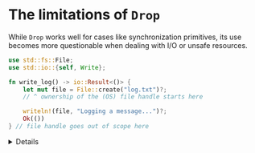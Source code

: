 # The limitations of `Drop`

While `Drop` works well for cases like synchronization primitives, its use
becomes more questionable when dealing with I/O or unsafe resources.

```rust
use std::fs::File;
use std::io::{self, Write};

fn write_log() -> io::Result<()> {
    let mut file = File::create("log.txt")?;
    // ^ ownership of the (OS) file handle starts here

    writeln!(file, "Logging a message...")?;
    Ok(())
} // file handle goes out of scope here
```

<details>

- In the earlier example, our `File` resource owns a file handle provided by the
  operating system. (TODO: be careful in wording: earlier is ambiguous here.
  Better use "above".)

  [As stated in the documentation](https://doc.rust-lang.org/std/fs/struct.File.html):

  > Files are automatically closed when they go out of scope. Errors detected on
  > closing are ignored by the implementation of Drop.

- This highlights a key limitation of the `Drop` trait: it cannot propagate
  errors to the caller. In other words, fallible cleanup logic cannot be handled
  by the code using the `File`.

  This becomes clear when looking at the
  [definition of the `Drop` trait](https://doc.rust-lang.org/std/ops/trait.Drop.html):

  ```rust
  trait Drop {
      fn drop(&mut self);
  }
  ```

  Since `drop` does not return a `Result`, any error that occurs during cleanup
  cannot be surfaced or recovered from. This is by design: `drop` is invoked
  automatically when a value is popped off the stack during unwinding, leaving
  no opportunity for error handling.

  TODO: apply feedback:

  ```
  This last sentence suggests that there was no other design choice because of unwinding.
  That's not true: in C++, for example, one can throw an exception from a destructor while uwinding
  because of another exception. Throwing from a destructor is messy and error-prone
  (and pretty much every style guide tells you not to do it),
  however that is an existence proof that Rust's design choice here was not entirely forced.
  It is a good pragmatic choice for sure, but not the only one possible.

  I'd suggest to rewrite this sentence in a way that talks about infallibility
  of drop as a pragmatic design choice to keep the complexity of error handling under control
  (not as the only possible choice).
  ```

- One workaround is to panic inside `drop` when a failure occurs. However, this
  is risky—if a panic happens while the stack is already unwinding, the program
  will abort immediately, and remaining resources will not be cleaned up. (TODO:
  be careful in wording and context. E.g. here it is about external resources)

  While panicking in `drop` can serve certain purposes (see
  [the next chapter on "drop bombs"](./drop_bomb.md)), it should be used
  sparingly and with full awareness of the consequences.

- Another drawback of `drop` is that its execution is implicit and
  non-deterministic in terms of timing. You cannot control _when_ a value is
  dropped. And in fact as discussed in previous slide it might never even run at
  all, leaving the external resource in an undefined state.

  (TODO: non-deterministic is incorrect here, fix wording and description)

  (TODO: be careful with wording 'you cannot control'. As you can control, by
  impl drop)

  This matters particularly for I/O: normally you might set a timeout on
  blocking operations, but when I/O occurs in a `drop` implementation, you have
  no way to enforce such constraints.

  Returning to the `File` example: if the file handle hangs during close (e.g.,
  due to OS-level buffering or locking), the drop operation could block
  indefinitely. Since the call to `drop` happens implicitly and outside your
  control, there's no way to apply a timeout or fallback mechanism.

  TODO: apply feedback

  ```
  I see what you mean. I'd suggest to first say that drop is special because it terminates
  the object lifetime, so it is inherently a "one-shot" API.
  That has consequences: things like caller-driven timeouts or retries
  simply don't make sense - there's no object anymore after the first
  call. (Emphasizing caller-driven is important)

  This equally applies to all APIs that consume the object by value.

  The fact that drop is usually called implicitly though is not important
  here. For one, we can call it explicitly (std::mem::drop()); but if that
  wasn't available, we could have wrapped the object with drop in an
  Option, and then trigger drop by assigning None.
  ```

- For smart pointers and synchronization primitives, none of these drawbacks
  matter, since the operations are nearly instant and a program panic does not
  cause undefined behavior. The poisoned state disappears along with the
  termination of the program.

  (TODO: apply feedback: Note that the chapter does not discuss poisoned mutexes
  at the moment (I'm requesting that to be added in my comments above)

- For use cases such as I/O or FFI, it may be preferable to let the user clean
  up resources explicitly using a close function.

  However, this approach cannot be enforced at the type level. If explicit
  cleanup is part of your API contract, you might choose to panic in drop when
  the resource has not been properly closed. This can help catch contract
  violations at runtime.

  This is one situation where drop bombs are useful, which we will discuss next.

</details>
